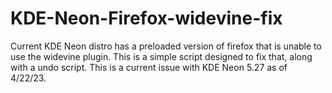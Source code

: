 # KDE-Neon-Firefox-widevine-fix
Current KDE Neon distro has a preloaded version of firefox that is unable to use the widevine plugin.  This is a simple script designed to fix that, along with a undo script.  This is a current issue with KDE Neon 5.27 as of 4/22/23.
